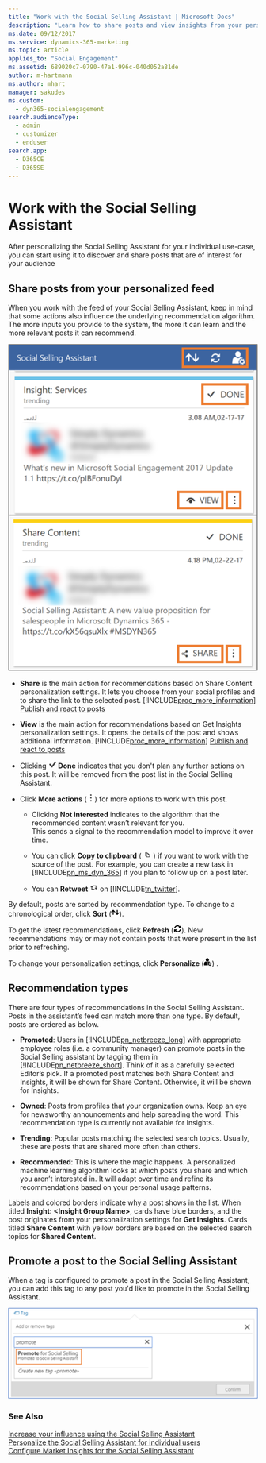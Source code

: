 ```yaml
---
title: "Work with the Social Selling Assistant | Microsoft Docs"
description: "Learn how to share posts and view insights from your personalized feed in Social Selling Assistant."
ms.date: 09/12/2017
ms.service: dynamics-365-marketing
ms.topic: article
applies_to: "Social Engagement"
ms.assetid: 689020c7-0790-47a1-996c-040d052a81de
author: m-hartmann
ms.author: mhart
manager: sakudes
ms.custom: 
  - dyn365-socialengagement
search.audienceType: 
  - admin
  - customizer
  - enduser
search.app: 
  - D365CE
  - D365SE
---
```

# Work with the Social Selling Assistant

After personalizing the Social Selling Assistant for your individual use-case, you can start using it to discover and share posts that are of interest for your audience

## Share posts from your personalized feed

When you work with the feed of your Social Selling Assistant, keep in mind that some actions also influence the underlying recommendation algorithm. The more inputs you provide to the system, the more it can learn and the more relevant posts it can recommend.

![screenshot of the social selling assistant with highlighted controls of done, view, share, and more actions](media/available-actions-social-selling-assistant.png "Screenshot of the Social Selling Assistant with highlighted controls of Done, View, Share, and More Actions")

- **Share** is the main action for recommendations based on Share Content personalization settings. It lets you choose from your social profiles and to share the link to the selected post. [!INCLUDE[proc_more_information](../includes/proc-more-information.md)] [Publish and react to posts](publish-react-posts.md)

- **View** is the main action for recommendations based on Get Insights personalization settings. It opens the details of the post and shows additional information. [!INCLUDE[proc_more_information](../includes/proc-more-information.md)] [Publish and react to posts](publish-react-posts.md)

- Clicking ![apply button](media/check-icon.png "Apply button") **Done** indicates that you don't plan any further actions on this post. It will be removed from the post list in the Social Selling Assistant.

- Click **More actions** (![more options button. click this button to see more options for this post in the social selling assistant](media/more-options-social-selling-assistant.png "More options button. Click this button to see more options for this post in the Social Selling Assistant")) for more options to work with this post.

  - Clicking **Not interested** indicates to the algorithm that the recommended content wasn’t relevant for you.  
    This sends a signal to the recommendation model to improve it over time.

  - You can click **Copy to clipboard** ( ![copy button](media/copy-url-icon.png "Copy button") ) if you want to work with the source of the post. For example, you can create a new task in [!INCLUDE[pn_ms_dyn_365](../includes/pn-ms-dyn-365.md)] if you plan to follow up on a post later.  

  - You can **Retweet** ![retweet button in market insights](media/share-retweet-icon.png "Retweet button in Market Insights") on [!INCLUDE[tn_twitter](../includes/tn-twitter.md)].

By default, posts are sorted by recommendation type.  To change to a chronological order, click **Sort** (![change the sort order button](media/sort-symbol.png "Change the sort order button")).  

To get the latest recommendations, click **Refresh** (![refresh button](media/refresh-icon.png "Refresh button")). New recommendations may or may not contain posts that were present in the list prior to refreshing.

To change your personalization settings,  click **Personalize** (![personalize the social selling assistant button](media/personalize-social-selling-assistant.PNG "Personalize the Social Selling Assistant button")) .

## Recommendation types

There are four types of recommendations in the Social Selling Assistant. Posts in the assistant’s feed can match more than one type. By default, posts are ordered as below.

- **Promoted**:  Users in [!INCLUDE[pn_netbreeze_long](../includes/pn-social-engagement-long.md)] with appropriate employee roles (i.e. a community manager) can promote posts in the Social Selling assistant by tagging them in [!INCLUDE[pn_netbreeze_short](../includes/pn-social-engagement-short.md)]. Think of it as a carefully selected Editor’s pick.  If a promoted post matches both Share Content and Insights, it will be shown for Share Content. Otherwise, it will be shown for Insights.

- **Owned**: Posts from profiles that your organization owns. Keep an eye for newsworthy announcements and help spreading the word. This recommendation type is currently not available for Insights.

- **Trending**: Popular posts matching the selected search topics. Usually, these are posts that are shared more often than others.

- **Recommended**: This is where the magic happens. A personalized machine learning algorithm looks at which posts you share and which you aren’t interested in. It will adapt over time and refine its recommendations based on your personal usage patterns.

Labels and colored borders indicate why a post shows in the list. When titled **Insight: \<Insight Group Name>**, cards have blue borders, and the post originates from your personalization settings for **Get Insights**. Cards titled **Share Content** with yellow borders are based on the selected search topics for **Shared Content**.

## Promote a post to the Social Selling Assistant

When a tag is configured to promote a post in the Social Selling Assistant, you can add this tag to any post you'd like to promote in the Social Selling Assistant.

![add a promotion tag to a post](media/tag-posts-for-social-selling-assistant.png "Add a promotion tag to a post")

### See Also

 [Increase your influence using the Social Selling Assistant](social-selling-assistant-overview.md)   
 [Personalize the Social Selling Assistant for individual users](personalize-social-selling-assistant.md)   
 [Configure Market Insights for the Social Selling Assistant](configure-social-selling-assistant.md)
